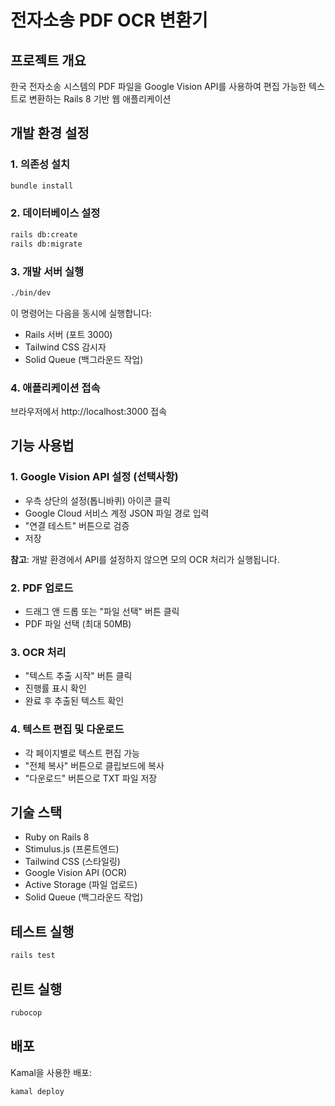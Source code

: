 # 전자소송 PDF OCR 변환기

## 프로젝트 개요
한국 전자소송 시스템의 PDF 파일을 Google Vision API를 사용하여 편집 가능한 텍스트로 변환하는 Rails 8 기반 웹 애플리케이션

## 개발 환경 설정

### 1. 의존성 설치
```bash
bundle install
```

### 2. 데이터베이스 설정
```bash
rails db:create
rails db:migrate
```

### 3. 개발 서버 실행
```bash
./bin/dev
```
이 명령어는 다음을 동시에 실행합니다:
- Rails 서버 (포트 3000)
- Tailwind CSS 감시자
- Solid Queue (백그라운드 작업)

### 4. 애플리케이션 접속
브라우저에서 http://localhost:3000 접속

## 기능 사용법

### 1. Google Vision API 설정 (선택사항)
- 우측 상단의 설정(톱니바퀴) 아이콘 클릭
- Google Cloud 서비스 계정 JSON 파일 경로 입력
- "연결 테스트" 버튼으로 검증
- 저장

**참고**: 개발 환경에서 API를 설정하지 않으면 모의 OCR 처리가 실행됩니다.

### 2. PDF 업로드
- 드래그 앤 드롭 또는 "파일 선택" 버튼 클릭
- PDF 파일 선택 (최대 50MB)

### 3. OCR 처리
- "텍스트 추출 시작" 버튼 클릭
- 진행률 표시 확인
- 완료 후 추출된 텍스트 확인

### 4. 텍스트 편집 및 다운로드
- 각 페이지별로 텍스트 편집 가능
- "전체 복사" 버튼으로 클립보드에 복사
- "다운로드" 버튼으로 TXT 파일 저장

## 기술 스택
- Ruby on Rails 8
- Stimulus.js (프론트엔드)
- Tailwind CSS (스타일링)
- Google Vision API (OCR)
- Active Storage (파일 업로드)
- Solid Queue (백그라운드 작업)

## 테스트 실행
```bash
rails test
```

## 린트 실행
```bash
rubocop
```

## 배포
Kamal을 사용한 배포:
```bash
kamal deploy
```